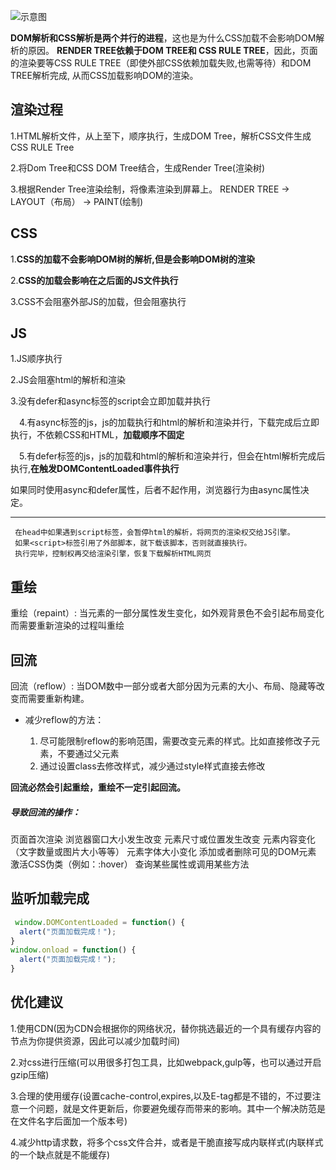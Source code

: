


![示意图](https://github.com/death-hpw/my-images/blob/master/20191106142711.png)


 **DOM解析和CSS解析是两个并行的进程**，这也是为什么CSS加载不会影响DOM解析的原因。
 **RENDER TREE依赖于DOM TREE和 CSS RULE TREE**，因此，页面的渲染要等CSS RULE TREE（即使外部CSS依赖加载失败,也需等待）和DOM TREE解析完成, 从而CSS加载影响DOM的渲染。

## 渲染过程

  1.HTML解析文件，从上至下，顺序执行，生成DOM Tree，解析CSS文件生成CSS RULE Tree

  2.将Dom Tree和CSS DOM Tree结合，生成Render Tree(渲染树)

  3.根据Render Tree渲染绘制，将像素渲染到屏幕上。 RENDER TREE -> LAYOUT（布局） -> PAINT(绘制)

## CSS

  1.**CSS的加载不会影响DOM树的解析,但是会影响DOM树的渲染**

  2.**CSS的加载会影响在之后面的JS文件执行**

  3.CSS不会阻塞外部JS的加载，但会阻塞执行

## JS

  1.JS顺序执行

  2.JS会阻塞html的解析和渲染

  3.没有defer和async标签的script会立即加载并执行

　4.有async标签的js，js的加载执行和html的解析和渲染并行，下载完成后立即执行，不依赖CSS和HTML，**加载顺序不固定**

　5.有defer标签的js，js的加载和html的解析和渲染并行，但会在html解析完成后执行,**在触发DOMContentLoaded事件执行**


如果同时使用async和defer属性，后者不起作用，浏览器行为由async属性决定。



---


      
     在head中如果遇到script标签，会暂停html的解析，将网页的渲染权交给JS引擎。
     如果<script>标签引用了外部脚本，就下载该脚本，否则就直接执行。
     执行完毕，控制权再交给渲染引擎，恢复下载解析HTML网页


## 重绘
  
重绘（repaint）: 当元素的一部分属性发生变化，如外观背景色不会引起布局变化而需要重新渲染的过程叫重绘


## 回流

回流（reflow）: 当DOM数中一部分或者大部分因为元素的大小、布局、隐藏等改变而需要重新构建。

  - 减少reflow的方法：

      1. 尽可能限制reflow的影响范围，需要改变元素的样式。比如直接修改子元素，不要通过父元素
      2. 通过设置class去修改样式，减少通过style样式直接去修改




**回流必然会引起重绘，重绘不一定引起回流。**

##### 导致回流的操作：

页面首次渲染
浏览器窗口大小发生改变
元素尺寸或位置发生改变
元素内容变化（文字数量或图片大小等等）
元素字体大小变化
添加或者删除可见的DOM元素
激活CSS伪类（例如：:hover）
查询某些属性或调用某些方法


## 监听加载完成

  ```js
   window.DOMContentLoaded = function() { 
    alert("页面加载完成！"); 
  } 
  window.onload = function() { 
    alert("页面加载完成！"); 
  } 
  ```
  
## 优化建议

  1.使用CDN(因为CDN会根据你的网络状况，替你挑选最近的一个具有缓存内容的节点为你提供资源，因此可以减少加载时间)

  2.对css进行压缩(可以用很多打包工具，比如webpack,gulp等，也可以通过开启gzip压缩)

  3.合理的使用缓存(设置cache-control,expires,以及E-tag都是不错的，不过要注意一个问题，就是文件更新后，你要避免缓存而带来的影响。其中一个解决防范是在文件名字后面加一个版本号)

  4.减少http请求数，将多个css文件合并，或者是干脆直接写成内联样式(内联样式的一个缺点就是不能缓存)